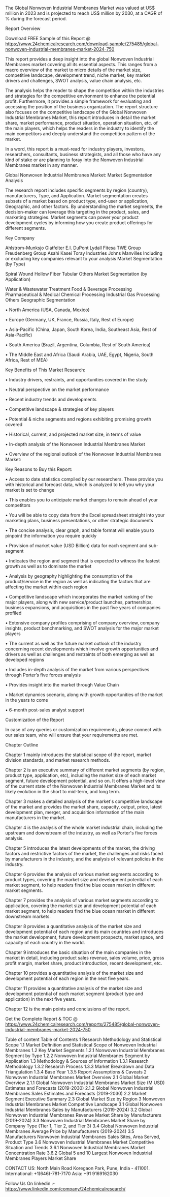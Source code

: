 The Global Nonwoven Industrial Membranes Market was valued at US$ million in 2023 and is projected to reach US$ million by 2030, at a CAGR of % during the forecast period.

Report Overview

Download FREE Sample of this Report @ https://www.24chemicalresearch.com/download-sample/275485/global-nonwoven-industrial-membranes-market-2024-750

This report provides a deep insight into the global Nonwoven Industrial Membranes market covering all its essential aspects. This ranges from a macro overview of the market to micro details of the market size, competitive landscape, development trend, niche market, key market drivers and challenges, SWOT analysis, value chain analysis, etc.

The analysis helps the reader to shape the competition within the industries and strategies for the competitive environment to enhance the potential profit. Furthermore, it provides a simple framework for evaluating and accessing the position of the business organization. The report structure also focuses on the competitive landscape of the Global Nonwoven Industrial Membranes Market, this report introduces in detail the market share, market performance, product situation, operation situation, etc. of the main players, which helps the readers in the industry to identify the main competitors and deeply understand the competition pattern of the market.

In a word, this report is a must-read for industry players, investors, researchers, consultants, business strategists, and all those who have any kind of stake or are planning to foray into the Nonwoven Industrial Membranes market in any manner.

Global Nonwoven Industrial Membranes Market: Market Segmentation Analysis

The research report includes specific segments by region (country), manufacturers, Type, and Application. Market segmentation creates subsets of a market based on product type, end-user or application, Geographic, and other factors. By understanding the market segments, the decision-maker can leverage this targeting in the product, sales, and marketing strategies. Market segments can power your product development cycles by informing how you create product offerings for different segments.

Key Company

Ahlstrom-Munksjo
Glatfelter
E.I. DuPont
Lydall
Fitesa
TWE Group
Freudenberg Group
Asahi Kasei
Toray Industries
Johns Manvilles
Including or excluding key companies relevant to your analysis
Market Segmentation (by Type)

Spiral Wound
Hollow Fiber
Tubular
Others
Market Segmentation (by Application)

Water & Wastewater Treatment
Food & Beverage Processing
Pharmaceutical & Medical
Chemical Processing
Industrial Gas Processing
Others
Geographic Segmentation

• North America (USA, Canada, Mexico)

• Europe (Germany, UK, France, Russia, Italy, Rest of Europe)

• Asia-Pacific (China, Japan, South Korea, India, Southeast Asia, Rest of Asia-Pacific)

• South America (Brazil, Argentina, Columbia, Rest of South America)

• The Middle East and Africa (Saudi Arabia, UAE, Egypt, Nigeria, South Africa, Rest of MEA)

Key Benefits of This Market Research:

• Industry drivers, restraints, and opportunities covered in the study

• Neutral perspective on the market performance

• Recent industry trends and developments

• Competitive landscape & strategies of key players

• Potential & niche segments and regions exhibiting promising growth covered

• Historical, current, and projected market size, in terms of value

• In-depth analysis of the Nonwoven Industrial Membranes Market

• Overview of the regional outlook of the Nonwoven Industrial Membranes Market:

Key Reasons to Buy this Report:

• Access to date statistics compiled by our researchers. These provide you with historical and forecast data, which is analyzed to tell you why your market is set to change

• This enables you to anticipate market changes to remain ahead of your competitors

• You will be able to copy data from the Excel spreadsheet straight into your marketing plans, business presentations, or other strategic documents

• The concise analysis, clear graph, and table format will enable you to pinpoint the information you require quickly

• Provision of market value (USD Billion) data for each segment and sub-segment

• Indicates the region and segment that is expected to witness the fastest growth as well as to dominate the market

• Analysis by geography highlighting the consumption of the product/service in the region as well as indicating the factors that are affecting the market within each region

• Competitive landscape which incorporates the market ranking of the major players, along with new service/product launches, partnerships, business expansions, and acquisitions in the past five years of companies profiled

• Extensive company profiles comprising of company overview, company insights, product benchmarking, and SWOT analysis for the major market players

• The current as well as the future market outlook of the industry concerning recent developments which involve growth opportunities and drivers as well as challenges and restraints of both emerging as well as developed regions

• Includes in-depth analysis of the market from various perspectives through Porter’s five forces analysis

• Provides insight into the market through Value Chain

• Market dynamics scenario, along with growth opportunities of the market in the years to come

• 6-month post-sales analyst support

Customization of the Report

In case of any queries or customization requirements, please connect with our sales team, who will ensure that your requirements are met.

Chapter Outline

Chapter 1 mainly introduces the statistical scope of the report, market division standards, and market research methods.

Chapter 2 is an executive summary of different market segments (by region, product type, application, etc), including the market size of each market segment, future development potential, and so on. It offers a high-level view of the current state of the Nonwoven Industrial Membranes Market and its likely evolution in the short to mid-term, and long term.

Chapter 3 makes a detailed analysis of the market's competitive landscape of the market and provides the market share, capacity, output, price, latest development plan, merger, and acquisition information of the main manufacturers in the market.

Chapter 4 is the analysis of the whole market industrial chain, including the upstream and downstream of the industry, as well as Porter's five forces analysis.

Chapter 5 introduces the latest developments of the market, the driving factors and restrictive factors of the market, the challenges and risks faced by manufacturers in the industry, and the analysis of relevant policies in the industry.

Chapter 6 provides the analysis of various market segments according to product types, covering the market size and development potential of each market segment, to help readers find the blue ocean market in different market segments.

Chapter 7 provides the analysis of various market segments according to application, covering the market size and development potential of each market segment, to help readers find the blue ocean market in different downstream markets.

Chapter 8 provides a quantitative analysis of the market size and development potential of each region and its main countries and introduces the market development, future development prospects, market space, and capacity of each country in the world.

Chapter 9 introduces the basic situation of the main companies in the market in detail, including product sales revenue, sales volume, price, gross profit margin, market share, product introduction, recent development, etc.

Chapter 10 provides a quantitative analysis of the market size and development potential of each region in the next five years.

Chapter 11 provides a quantitative analysis of the market size and development potential of each market segment (product type and application) in the next five years.

Chapter 12 is the main points and conclusions of the report.

Get the Complete Report & TOC @ https://www.24chemicalresearch.com/reports/275485/global-nonwoven-industrial-membranes-market-2024-750

Table of content
Table of Contents
1 Research Methodology and Statistical Scope
1.1 Market Definition and Statistical Scope of Nonwoven Industrial Membranes
1.2 Key Market Segments
1.2.1 Nonwoven Industrial Membranes Segment by Type
1.2.2 Nonwoven Industrial Membranes Segment by Application
1.3 Methodology & Sources of Information
1.3.1 Research Methodology
1.3.2 Research Process
1.3.3 Market Breakdown and Data Triangulation
1.3.4 Base Year
1.3.5 Report Assumptions & Caveats
2 Nonwoven Industrial Membranes Market Overview
2.1 Global Market Overview
2.1.1 Global Nonwoven Industrial Membranes Market Size (M USD) Estimates and Forecasts (2019-2030)
2.1.2 Global Nonwoven Industrial Membranes Sales Estimates and Forecasts (2019-2030)
2.2 Market Segment Executive Summary
2.3 Global Market Size by Region
3 Nonwoven Industrial Membranes Market Competitive Landscape
3.1 Global Nonwoven Industrial Membranes Sales by Manufacturers (2019-2024)
3.2 Global Nonwoven Industrial Membranes Revenue Market Share by Manufacturers (2019-2024)
3.3 Nonwoven Industrial Membranes Market Share by Company Type (Tier 1, Tier 2, and Tier 3)
3.4 Global Nonwoven Industrial Membranes Average Price by Manufacturers (2019-2024)
3.5 Manufacturers Nonwoven Industrial Membranes Sales Sites, Area Served, Product Type
3.6 Nonwoven Industrial Membranes Market Competitive Situation and Trends
3.6.1 Nonwoven Industrial Membranes Market Concentration Rate
3.6.2 Global 5 and 10 Largest Nonwoven Industrial Membranes Players Market Share

CONTACT US:
North Main Road Koregaon Park, Pune, India - 411001.
International: +1(646)-781-7170
Asia: +91 9169162030

Follow Us On linkedin :- https://www.linkedin.com/company/24chemicalresearch/
